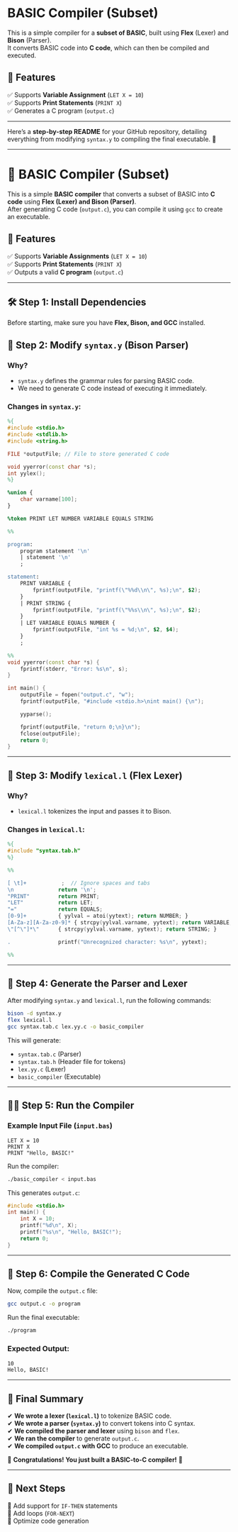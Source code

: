 # BASIC Compiler (Subset)

This is a simple compiler for a **subset of BASIC**, built using **Flex** (Lexer) and **Bison** (Parser).  
It converts BASIC code into **C code**, which can then be compiled and executed.  

## 🚀 Features
✅ Supports **Variable Assignment** (`LET X = 10`)  
✅ Supports **Print Statements** (`PRINT X`)  
✅ Generates a C program (`output.c`)  

---

Here’s a **step-by-step README** for your GitHub repository, detailing everything from modifying `syntax.y` to compiling the final executable. 🚀  

---

# 📜 **BASIC Compiler (Subset)**
This is a simple **BASIC compiler** that converts a subset of BASIC into **C code** using **Flex (Lexer) and Bison (Parser)**.  
After generating C code (`output.c`), you can compile it using `gcc` to create an executable.  

## 🎯 **Features**
✅ Supports **Variable Assignments** (`LET X = 10`)  
✅ Supports **Print Statements** (`PRINT X`)  
✅ Outputs a valid **C program** (`output.c`)  

---

## 🛠 **Step 1: Install Dependencies**
Before starting, make sure you have **Flex, Bison, and GCC** installed.  

## 📝 **Step 2: Modify `syntax.y` (Bison Parser)**
### **Why?**
- `syntax.y` defines the grammar rules for parsing BASIC code.
- We need to generate C code instead of executing it immediately.

### **Changes in `syntax.y`:**
```yacc
%{
#include <stdio.h>
#include <stdlib.h>
#include <string.h>

FILE *outputFile; // File to store generated C code

void yyerror(const char *s);
int yylex();
%}

%union {
    char varname[100];
}

%token PRINT LET NUMBER VARIABLE EQUALS STRING

%%

program:
    program statement '\n'
    | statement '\n'
    ;

statement:
    PRINT VARIABLE {
        fprintf(outputFile, "printf(\"%%d\\n\", %s);\n", $2);
    }
    | PRINT STRING {
        fprintf(outputFile, "printf(\"%%s\\n\", %s);\n", $2);
    }
    | LET VARIABLE EQUALS NUMBER {
        fprintf(outputFile, "int %s = %d;\n", $2, $4);
    }
    ;

%%
void yyerror(const char *s) {
    fprintf(stderr, "Error: %s\n", s);
}

int main() {
    outputFile = fopen("output.c", "w");
    fprintf(outputFile, "#include <stdio.h>\nint main() {\n");

    yyparse();

    fprintf(outputFile, "return 0;\n}\n");
    fclose(outputFile);
    return 0;
}
```

---

## 📝 **Step 3: Modify `lexical.l` (Flex Lexer)**
### **Why?**
- `lexical.l` tokenizes the input and passes it to Bison.

### **Changes in `lexical.l`:**
```lex
%{
#include "syntax.tab.h"
%}

%%

[ \t]+           ;  // Ignore spaces and tabs
\n              return '\n';
"PRINT"         return PRINT;
"LET"           return LET;
"="             return EQUALS;
[0-9]+          { yylval = atoi(yytext); return NUMBER; }
[A-Za-z][A-Za-z0-9]* { strcpy(yylval.varname, yytext); return VARIABLE; }
\"[^\"]*\"      { strcpy(yylval.varname, yytext); return STRING; }

.               printf("Unrecognized character: %s\n", yytext);

%%
```

---

## 🔄 **Step 4: Generate the Parser and Lexer**
After modifying `syntax.y` and `lexical.l`, run the following commands:

```sh
bison -d syntax.y
flex lexical.l
gcc syntax.tab.c lex.yy.c -o basic_compiler
```

This will generate:
- `syntax.tab.c` (Parser)
- `syntax.tab.h` (Header file for tokens)
- `lex.yy.c` (Lexer)
- `basic_compiler` (Executable)

---

## 🏃‍♂️ **Step 5: Run the Compiler**
### **Example Input File (`input.bas`)**
```basic
LET X = 10
PRINT X
PRINT "Hello, BASIC!"
```

Run the compiler:
```sh
./basic_compiler < input.bas
```

This generates `output.c`:
```c
#include <stdio.h>
int main() {
    int X = 10;
    printf("%d\n", X);
    printf("%s\n", "Hello, BASIC!");
    return 0;
}
```

---

## 🔨 **Step 6: Compile the Generated C Code**
Now, compile the `output.c` file:
```sh
gcc output.c -o program
```

Run the final executable:
```sh
./program
```

### **Expected Output:**
```sh
10
Hello, BASIC!
```

---

## 🎯 **Final Summary**
✔ **We wrote a lexer (`lexical.l`)** to tokenize BASIC code.  
✔ **We wrote a parser (`syntax.y`)** to convert tokens into C syntax.  
✔ **We compiled the parser and lexer** using `bison` and `flex`.  
✔ **We ran the compiler** to generate `output.c`.  
✔ **We compiled `output.c` with GCC** to produce an executable.  

🚀 **Congratulations! You just built a BASIC-to-C compiler!** 🚀

---

## 📌 **Next Steps**
🔹 Add support for `IF-THEN` statements  
🔹 Add loops (`FOR-NEXT`)  
🔹 Optimize code generation  

